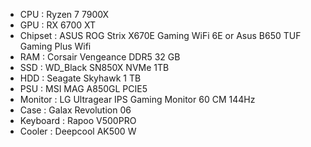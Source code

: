 - CPU : Ryzen 7 7900X
- GPU : RX 6700 XT
- Chipset : ASUS ROG Strix X670E Gaming WiFi 6E or Asus B650 TUF Gaming Plus Wifi
- RAM : Corsair Vengeance DDR5 32 GB
- SSD : WD_Black SN850X NVMe 1TB
- HDD : Seagate Skyhawk 1 TB
- PSU : MSI MAG A850GL PCIE5
- Monitor : LG Ultragear IPS Gaming Monitor 60 CM 144Hz
- Case : Galax Revolution 06
- Keyboard : Rapoo V500PRO
- Cooler : Deepcool AK500 W
